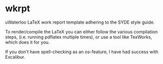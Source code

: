 wkrpt
=====

uWaterloo LaTeX work report template adhering to the SYDE style guide.

To render/compile the LaTeX you can either follow the various compilation steps, (i.e. running pdflatex multiple times), or use a tool like TexWorks, which does it for you.

If you don't have spell-checking as an os-feature, I have had success with Excalibur.
